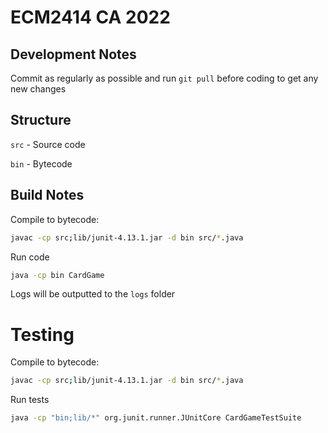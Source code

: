# ECM2414 CA 2022

## Development Notes

Commit as regularly as possible and run `git pull` before coding to get any new changes

## Structure

`src` - Source code

`bin` - Bytecode

## Build Notes

Compile to bytecode:

```bash
javac -cp src;lib/junit-4.13.1.jar -d bin src/*.java
```

Run code

```bash
java -cp bin CardGame
```

Logs will be outputted to the `logs` folder

# Testing

Compile to bytecode:

```bash
javac -cp src;lib/junit-4.13.1.jar -d bin src/*.java
```

Run tests

```bash
java -cp "bin;lib/*" org.junit.runner.JUnitCore CardGameTestSuite
```
